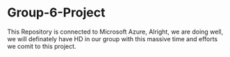 # Group-6-Project
This Repository is connected to Microsoft Azure, Alright, we are doing well, we will definately have HD in our group with this massive time and efforts we comit to this project. 
